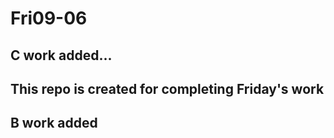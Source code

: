# Fri09-06



## C work added...

## This repo is created for completing Friday's work
## B work added

